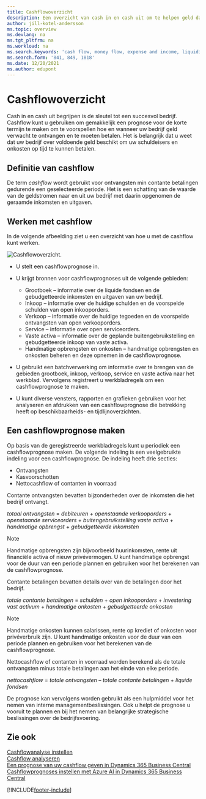 ```yaml
---
title: Cashflowoverzicht
description: Een overzicht van cash in en cash uit om te helpen geld dat zal worden ontvangen en uitbetaald te voorspellen.
author: jill-kotel-andersson
ms.topic: overview
ms.devlang: na
ms.tgt_pltfrm: na
ms.workload: na
ms.search.keywords: 'cash flow, money flow, expense and income, liquidity, cash receipts minus cash payments'
ms.search.form: '841, 849, 1818'
ms.date: 12/20/2021
ms.author: edupont
---
```


# <a name="cash-flow-overview"></a><a name="cash-flow-overview"></a>Cashflowoverzicht

Cash in en cash uit begrijpen is de sleutel tot een succesvol bedrijf. Cashflow kunt u gebruiken om gemakkelijk een prognose voor de korte termijn te maken om te voorspellen hoe en wanneer uw bedrijf geld verwacht te ontvangen en te moeten betalen. Het is belangrijk dat u weet dat uw bedrijf over voldoende geld beschikt om uw schuldeisers en onkosten op tijd te kunnen betalen.

## <a name="definition-of-cash-flow"></a><a name="definition-of-cash-flow"></a>Definitie van cashflow

De term *cashflow* wordt gebruikt voor ontvangsten min contante betalingen gedurende een geselecteerde periode. Het is een schatting van de waarde van de geldstromen naar en uit uw bedrijf met daarin opgenomen de geraamde inkomsten en uitgaven.

## <a name="work-with-cash-flow"></a><a name="work-with-cash-flow"></a>Werken met cashflow

In de volgende afbeelding ziet u een overzicht van hoe u met de cashflow kunt werken.

![Cashflowoverzicht.](media/finance_cash_flow_overview.png "Cashflowoverzicht")

- U stelt een cashflowprognose in.  

- U krijgt bronnen voor cashflowprognoses uit de volgende gebieden:  

  - Grootboek – informatie over de liquide fondsen en de gebudgetteerde inkomsten en uitgaven van uw bedrijf.  
  - Inkoop – informatie over de huidige schulden en de voorspelde schulden van open inkooporders.  
  - Verkoop – informatie over de huidige tegoeden en de voorspelde ontvangsten van open verkooporders.  
  - Service – informatie over open serviceorders.  
  - Vaste activa – informatie over de geplande buitengebruikstelling en gebudgetteerde inkoop van vaste activa.  
  - Handmatige opbrengsten en onkosten – handmatige opbrengsten en onkosten beheren en deze opnemen in de cashflowprognose.  
- U gebruikt een batchverwerking om informatie over te brengen van de gebieden grootboek, inkoop, verkoop, service en vaste activa naar het werkblad. Vervolgens registreert u werkbladregels om een cashflowprognose te maken.  
- U kunt diverse vensters, rapporten en grafieken gebruiken voor het analyseren en afdrukken van een cashflowprognose die betrekking heeft op beschikbaarheids- en tijdlijnoverzichten.  

## <a name="making-a-cash-flow-forecast"></a><a name="making-a-cash-flow-forecast"></a>Een cashflowprognose maken

Op basis van de geregistreerde werkbladregels kunt u periodiek een cashflowprognose maken. De volgende indeling is een veelgebruikte indeling voor een cashflowprognose. De indeling heeft drie secties:

- Ontvangsten  
- Kasvoorschotten  
- Nettocashflow of contanten in voorraad  

Contante ontvangsten bevatten bijzonderheden over de inkomsten die het bedrijf ontvangt.

*totaal ontvangsten* = *debiteuren* + *openstaande verkooporders* + *openstaande serviceorders* + *buitengebruikstelling vaste activa* + *handmatige opbrengst* + *gebudgetteerde inkomsten*

> [!NOTE]
> Handmatige opbrengsten zijn bijvoorbeeld huurinkomsten, rente uit financiële activa of nieuw privévermogen. U kunt handmatige opbrengst voor de duur van een periode plannen en gebruiken voor het berekenen van de cashflowprognose.

Contante betalingen bevatten details over van de betalingen door het bedrijf.

*totale contante betalingen* = *schulden* + *open inkooporders* + *investering vast activum* + *handmatige onkosten* + *gebudgetteerde onkosten*

> [!NOTE]
> Handmatige onkosten kunnen salarissen, rente op krediet of onkosten voor privéverbruik zijn. U kunt handmatige onkosten voor de duur van een periode plannen en gebruiken voor het berekenen van de cashflowprognose.

Nettocashflow of contanten in voorraad worden berekend als de totale ontvangsten minus totale betalingen aan het einde van elke periode.

*nettocashflow* = *totale ontvangsten* – *totale contante betalingen* + *liquide fondsen*

De prognose kan vervolgens worden gebruikt als een hulpmiddel voor het nemen van interne managementbeslissingen. Ook u helpt de prognose u vooruit te plannen en bij het nemen van belangrijke strategische beslissingen over de bedrijfsvoering.

## <a name="see-also"></a><a name="see-also"></a>Zie ook

[Cashflowanalyse instellen](finance-setup-cash-flow-analyses.md)  
[Cashflow analyseren](finance-analyze-cash-flow.md)  
[Een prognose van uw cashflow geven in Dynamics 365 Business Central](/training/modules/forecast-cash-flow-dynamics-365-business-central/index)  
[Cashflowprognoses instellen met Azure AI in Dynamics 365 Business Central](/training/modules/setup-cash-flow-forecasts/)  

[!INCLUDE[footer-include](includes/footer-banner.md)]
